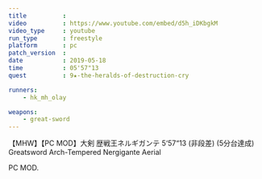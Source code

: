 ```yaml
---
title          :
video          : https://www.youtube.com/embed/d5h_iDKbgkM
video_type     : youtube
run_type       : freestyle
platform       : pc
patch_version  :
date           : 2019-05-18
time           : 05'57"13
quest          : 9★-the-heralds-of-destruction-cry

runners:
    - hk_mh_olay

weapons:
    - great-sword
---
```

【MHW】【PC MOD】大剣 歴戦王ネルギガンテ 5‘57“13 (非段差) (5分台達成)  Greatsword Arch-Tempered Nergigante Aerial

PC MOD.
